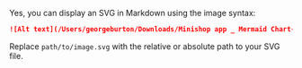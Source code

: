 Yes, you can display an SVG in Markdown using the image syntax:

```markdown
![Alt text](/Users/georgeburton/Downloads/Minishop app _ Mermaid Chart-2025-09-10-191711.svg)
```

Replace `path/to/image.svg` with the relative or absolute path to your SVG file.